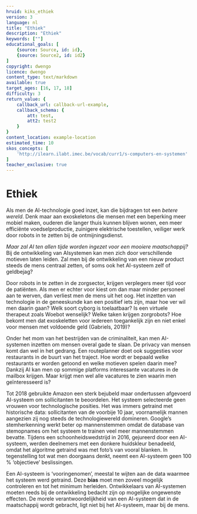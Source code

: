 ```yaml
---
hruid: kiks_ethiek
version: 3
language: nl
title: "Ethiek"
description: "Ethiek"
keywords: [""]
educational_goals: [
    {source: Source, id: id}, 
    {source: Source2, id: id2}
]
copyright: dwengo
licence: dwengo
content_type: text/markdown
available: true
target_ages: [16, 17, 18]
difficulty: 3
return_value: {
    callback_url: callback-url-example,
    callback_schema: {
        att: test,
        att2: test2
    }
}
content_location: example-location
estimated_time: 10
skos_concepts: [
    'http://ilearn.ilabt.imec.be/vocab/curr1/s-computers-en-systemen'
]
teacher_exclusive: true
---
```


# Ethiek
Als men de AI-technologie goed inzet, kan die bijdragen tot een *betere wereld*. Denk maar aan exoskeletons die mensen met een beperking meer mobiel maken,
ouderen die langer thuis kunnen blijven wonen, een meer efficiënte voedselproductie, zuinigere elektrische toestellen, veiliger werk door robots in te zetten bij de
ontmijningsdienst.

*Maar zal AI ten allen tijde worden ingezet voor een mooiere maatschappij?* Bij de ontwikkeling van AIsystemen kan men zich door verschillende motieven
laten leiden. Zal men bij de ontwikkeling van een nieuw product steeds de mens centraal zetten, of soms ook het AI-systeem zelf of geldbejag?

Door robots in te zetten in de zorgsector, krijgen verplegers meer tijd voor de patiënten. Als men er echter voor kiest om dan maar minder personeel aan te werven, dan verliest men de mens uit het oog. Het inzetten van technologie in de geneeskunde kan een positief iets zijn, maar hoe ver wil men daarin gaan? Welk soort
cyborg is toelaatbaar? Is een virtuele therapeut zoals Woebot wenselijk? Welke taken krijgen zorgrobots? Hoe bekomt men dat exoskeletten voor iedereen toegankelijk zijn en niet enkel voor mensen met voldoende geld (Gabriels, 2019)?

Onder het mom van het bestrijden van de criminaliteit, kan men AI-systemen inzetten om mensen overal gade te slaan. De privacy van mensen komt dan wel
in het gedrang. Een routeplanner doet ook suggesties voor restaurants in de buurt van het traject. Hoe wordt er bepaald welke restaurants er worden getoond en
welke motieven spelen daarin mee? Dankzij AI kan men op sommige platforms interessante vacatures in de mailbox krijgen. Maar krijgt men wel alle vacatures
te zien waarin men geïnteresseerd is?

Tot 2018 gebruikte Amazon een sterk bejubeld maar ondertussen afgevoerd AI-systeem om sollicitanten te beoordelen. Het systeem selecteerde geen vrouwen
voor technologische posities. Het was immers getraind met historische data: sollicitanten van de voorbije 10 jaar, voornamelijk mannen aangezien zij nog steeds de
technologiewereld domineren. Google’s stemherkenning werkt beter op mannenstemmen omdat de database van stemopnames om het systeem te trainen veel
meer mannenstemmen bevatte. Tijdens een schoonheidswedstrijd in 2016, gejureerd door een AI-systeem, werden deelnemers met een donkere huidskleur benadeeld, omdat het algoritme getraind was met foto’s van vooral blanken. In tegenstelling tot wat men doorgaans denkt, neemt een AI-systeem geen 100 % ‘objectieve’ beslissingen.

Een AI-systeem is ‘vooringenomen’, meestal te wijten aan de data waarmee het systeem werd getraind. Deze **bias** moet men zoveel mogelijk controleren en tot het
minimum herleiden. Ontwikkelaars van AI-systemen moeten reeds bij de ontwikkeling bedacht zijn op mogelijke ongewenste effecten. De morele verantwoordelijkheid van een AI-systeem dat in de maatschappij wordt gebracht, ligt niet bij het AI-systeem, maar bij de mens.

